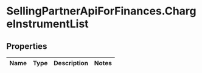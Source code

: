# SellingPartnerApiForFinances.ChargeInstrumentList

## Properties
Name | Type | Description | Notes
------------ | ------------- | ------------- | -------------


